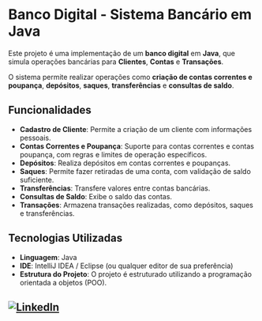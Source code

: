 # Banco Digital - Sistema Bancário em Java

Este projeto é uma implementação de um **banco digital** em **Java**, que simula operações bancárias para **Clientes**, **Contas** e **Transações**.

O sistema permite realizar operações como **criação de contas correntes e poupança**, **depósitos**, **saques**, **transferências** e **consultas de saldo**.

## Funcionalidades

- **Cadastro de Cliente**: Permite a criação de um cliente com informações pessoais.
- **Contas Correntes e Poupança**: Suporte para contas correntes e contas poupança, com regras e limites de operação específicos.
- **Depósitos**: Realiza depósitos em contas correntes e poupanças.
- **Saques**: Permite fazer retiradas de uma conta, com validação de saldo suficiente.
- **Transferências**: Transfere valores entre contas bancárias.
- **Consultas de Saldo**: Exibe o saldo das contas.
- **Transações**: Armazena transações realizadas, como depósitos, saques e transferências.

## Tecnologias Utilizadas

- **Linguagem**: Java
- **IDE**: IntelliJ IDEA / Eclipse (ou qualquer editor de sua preferência)
- **Estrutura do Projeto**: O projeto é estruturado utilizando a programação orientada a objetos (POO).

## [![LinkedIn](https://upload.wikimedia.org/wikipedia/commons/0/08/LinkedIn_logo_2013.png)](https://www.linkedin.com/in/fernando-filhoz)
